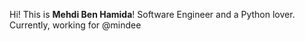 Hi! This is **Mehdi Ben Hamida**!
Software Engineer and a Python lover. 
Currently, working for @mindee 
